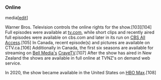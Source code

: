 ### Online
media[[edit](/w/index.php?title=The\_Big\_Bang\_Theory&action=edit&section=19
"Edit section: Online media")]

Warner Bros. Television controls the online rights for the show.[103][104]
Full episodes were available at [tv.com](/wiki/Tv.com "Tv.com"), while short
clips and recently aired full episodes were available on cbs.com and later in
its run on [CBS All Access](/wiki/CBS\_All\_Access "CBS All Access").[105] In
Canada, recent episode(s) and pictures are available on CTV.ca.[106]
Additionally in Canada, the first six seasons are available for streaming on
[Bell Media's](/wiki/Bell\_Media "Bell Media") [CraveTV](/wiki/CraveTV
"CraveTV").[107] After the show has aired in New Zealand the shows are
available in full online at TVNZ's on demand web service.

In 2020, the show became available in the United States on [HBO
Max](/wiki/HBO\_Max "HBO Max").[108]
